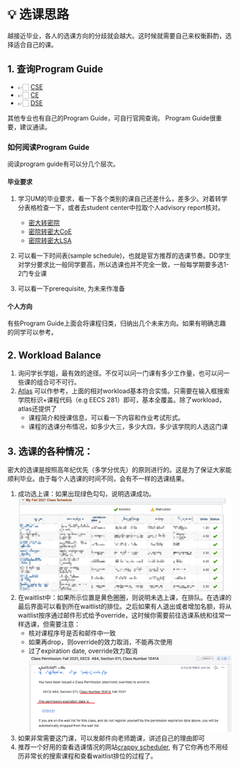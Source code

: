 # 💡 选课思路

越接近毕业，各人的选课方向的分歧就会越大。这时候就需要自己来权衡斟酌，选择适合自己的课。
## 1. 查询Program Guide
* 👉🏻    [CSE](https://cse.engin.umich.edu/academics/undergraduate/computer-science-eng/)
* 👉🏻    [CE](https://cse.engin.umich.edu/academics/undergraduate/computer-engineering/)
* 👉🏻    [DSE](https://cse.engin.umich.edu/academics/undergraduate/data-science-eng/)
  

其他专业也有自己的Program Guide，可自行官网查询。
Program Guide很重要，建议通读。


### 如何阅读Program Guide

阅读program guide有可以分几个层次。

#### 毕业要求

1. 学习UM的毕业要求，看一下各个类别的课自己还差什么，差多少。对着转学分表格检查一下，或者去student center中拉取个人advisory report核对。
   * [密大转密院](https://app.ji.sjtu.edu.cn/equivalence/)
   * [密院转密大CoE](https://apps.engin.umich.edu/equivalencies/colleges/show/216)
   * [密院转密大LSA](http://www.ugadmiss.umich.edu/TCE/Public/CT_TCESearch.aspx)
  
2. 可以看一下时间表(sample schedule)，也就是官方推荐的选课节奏。DD学生对学分要求比一般同学要高，所以选课也并不完全一致，一般每学期要多选1-2门专业课
3. 可以看一下prerequisite, 为未来作准备

#### 个人方向

有些Program Guide上面会将课程归类，归纳出几个未来方向。如果有明确志趣的同学可以参考。

## 2. Workload Balance

1. 询问学长学姐，最有效的途径。不仅可以问一门课有多少工作量，也可以问一些课的组合可不可行。
2. [Atlas](https://atlas.ai.umich.edu/) 可以作参考，上面的相对workload基本符合实情。只需要在输入框搜索学院标识+课程代码（e.g EECS 281）即可，基本全覆盖。除了workload，atlas还提供了
   * 课程简介和授课信息，可以看一下内容和作业考试形式。
   * 课程的选课分布情况，如多少大三，多少大四，多少该学院的人选这门课

## 3. 选课的各种情况：
密大的选课是按照高年纪优先（多学分优先）的原则进行的。这是为了保证大家能顺利毕业。由于每个人选课的时间不同，会有不一样的选课结果。
1. 成功选上课：如果出现绿色勾勾，说明选课成功。
   ![](/.gitbook/assets/enrolled-mark.png)
2. 在waitlist中：如果所示位置是黄色圈圈，则说明未选上课，在排队。在选课的最后界面可以看到所在waitlist的排位。之后如果有人退出或者增加名额，将从waitlist按序通过邮件形式给予override，这时候你需要前往选课系统和往常一样选课，但需要注意：
   * 核对课程序号是否和邮件中一致
   * 如果再drop，则override的效力取消，不能再次使用
   * 过了expiration date, override效力取消
  ![](/.gitbook/assets/course-override.png)
3. 如果非常需要这门课，可以发邮件向老师跪课，讲述自己的理由即可
4. 推荐一个好用的查看选课情况的网站[crappy scheduler](http://crapuler.com/#), 有了它你再也不用经历非常长的搜索课程和查看waitlist排位的过程了。

   

